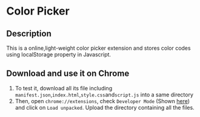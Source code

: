 # Color Picker
## Description
This is a online,light-weight color picker extension and stores color codes using localStorage property in Javascript.
## Download and use it on Chrome
1. To test it, download all its file including `manifest.json`,`index.html`,`style.css`and`script.js` into a same directory
1. Then, open `chrome://extensions`, check `Developer Mode` (Shown [here](https://github.com/dev1012-lzh/extensions-notepadOnline/assets/143276208/55b90cba-c935-4f42-8e18-d62b10f88eaf)) and click on `Load unpacked`. Upload the directory containing all the files.






